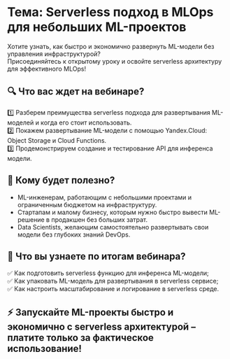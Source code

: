 # Тема: Serverless подход в MLOps для небольших ML-проектов

Хотите узнать, как быстро и экономично развернуть ML-модели без управления инфраструктурой?  
Присоединяйтесь к открытому уроку и освойте serverless архитектуру для эффективного MLOps!

## 🔍 Что вас ждет на вебинаре?  
1️⃣ Разберем преимущества serverless подхода для развертывания ML-моделей и когда его стоит использовать.  
2️⃣ Покажем развертывание ML-модели с помощью Yandex.Cloud: Object Storage и Cloud Functions.  
3️⃣ Продемонстрируем создание и тестирование API для инференса модели.

## 👥 Кому будет полезно?  
- ML-инженерам, работающим с небольшими проектами и ограниченным бюджетом на инфраструктуру.  
- Стартапам и малому бизнесу, которым нужно быстро вывести ML-решение в продакшен без больших затрат.  
- Data Scientists, желающим самостоятельно развертывать свои модели без глубоких знаний DevOps.  

## 🎯 Что вы узнаете по итогам вебинара?  
✅ Как подготовить serverless функцию для инференса ML-модели;  
✅ Как упаковать ML-модель для развертывания в serverless сервисе;    
✅ Как настроить масштабирование и логирование в serverless среде.  

## ⚡ Запускайте ML-проекты быстро и экономично с serverless архитектурой – платите только за фактическое использование!